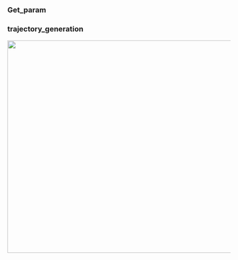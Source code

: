 ### Get_param
### trajectory_generation

<p align="center">
  <img src="https://github.com/MEZHANGYUE/MyTrajectoryGeneration/blob/main/file/3.gif" width = "840" height = "480"/>
</p>
